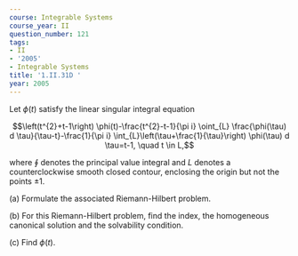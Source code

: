```yaml
---
course: Integrable Systems
course_year: II
question_number: 121
tags:
- II
- '2005'
- Integrable Systems
title: '1.II.31D '
year: 2005
---
```



Let $\phi(t)$ satisfy the linear singular integral equation

$$\left(t^{2}+t-1\right) \phi(t)-\frac{t^{2}-t-1}{\pi i} \oint_{L} \frac{\phi(\tau) d \tau}{\tau-t}-\frac{1}{\pi i} \int_{L}\left(\tau+\frac{1}{\tau}\right) \phi(\tau) d \tau=t-1, \quad t \in L,$$

where $\oint$ denotes the principal value integral and $L$ denotes a counterclockwise smooth closed contour, enclosing the origin but not the points $\pm 1$.

(a) Formulate the associated Riemann-Hilbert problem.

(b) For this Riemann-Hilbert problem, find the index, the homogeneous canonical solution and the solvability condition.

(c) Find $\phi(t)$.
